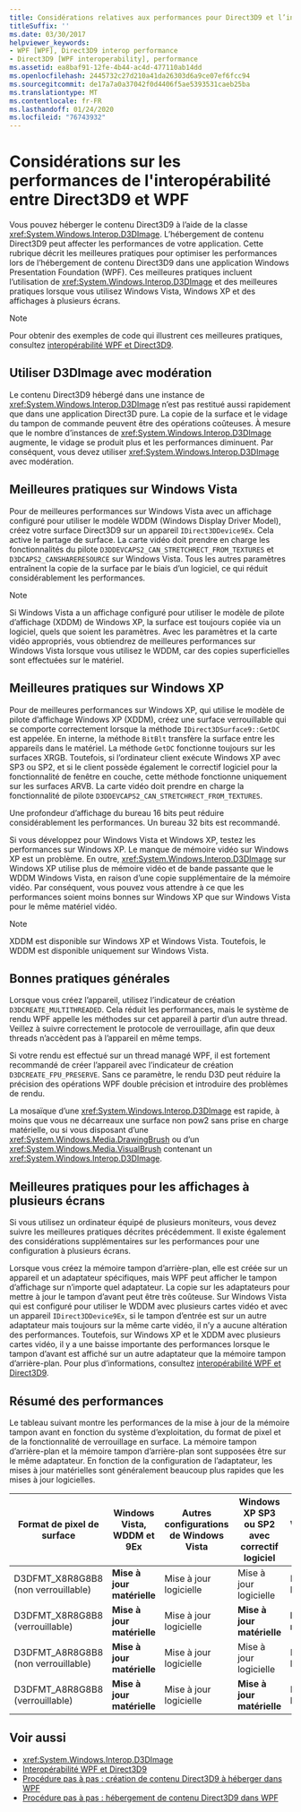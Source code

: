 ```yaml
---
title: Considérations relatives aux performances pour Direct3D9 et l’interopérabilité WPF
titleSuffix: ''
ms.date: 03/30/2017
helpviewer_keywords:
- WPF [WPF], Direct3D9 interop performance
- Direct3D9 [WPF interoperability], performance
ms.assetid: ea8baf91-12fe-4b44-ac4d-477110ab14dd
ms.openlocfilehash: 2445732c27d210a41da26303d6a9ce07ef6fcc94
ms.sourcegitcommit: de17a7a0a37042f0d4406f5ae5393531caeb25ba
ms.translationtype: MT
ms.contentlocale: fr-FR
ms.lasthandoff: 01/24/2020
ms.locfileid: "76743932"
---
```

# <a name="performance-considerations-for-direct3d9-and-wpf-interoperability"></a>Considérations sur les performances de l'interopérabilité entre Direct3D9 et WPF
Vous pouvez héberger le contenu Direct3D9 à l’aide de la classe <xref:System.Windows.Interop.D3DImage>. L’hébergement de contenu Direct3D9 peut affecter les performances de votre application. Cette rubrique décrit les meilleures pratiques pour optimiser les performances lors de l’hébergement de contenu Direct3D9 dans une application Windows Presentation Foundation (WPF). Ces meilleures pratiques incluent l’utilisation de <xref:System.Windows.Interop.D3DImage> et des meilleures pratiques lorsque vous utilisez Windows Vista, Windows XP et des affichages à plusieurs écrans.  
  
> [!NOTE]
> Pour obtenir des exemples de code qui illustrent ces meilleures pratiques, consultez [interopérabilité WPF et Direct3D9](wpf-and-direct3d9-interoperation.md).  
  
## <a name="use-d3dimage-sparingly"></a>Utiliser D3DImage avec modération  
 Le contenu Direct3D9 hébergé dans une instance de <xref:System.Windows.Interop.D3DImage> n’est pas restitué aussi rapidement que dans une application Direct3D pure. La copie de la surface et le vidage du tampon de commande peuvent être des opérations coûteuses. À mesure que le nombre d’instances de <xref:System.Windows.Interop.D3DImage> augmente, le vidage se produit plus et les performances diminuent. Par conséquent, vous devez utiliser <xref:System.Windows.Interop.D3DImage> avec modération.  
  
## <a name="best-practices-on-windows-vista"></a>Meilleures pratiques sur Windows Vista  
 Pour de meilleures performances sur Windows Vista avec un affichage configuré pour utiliser le modèle WDDM (Windows Display Driver Model), créez votre surface Direct3D9 sur un appareil `IDirect3DDevice9Ex`. Cela active le partage de surface. La carte vidéo doit prendre en charge les fonctionnalités du pilote `D3DDEVCAPS2_CAN_STRETCHRECT_FROM_TEXTURES` et `D3DCAPS2_CANSHARERESOURCE` sur Windows Vista. Tous les autres paramètres entraînent la copie de la surface par le biais d’un logiciel, ce qui réduit considérablement les performances.  
  
> [!NOTE]
> Si Windows Vista a un affichage configuré pour utiliser le modèle de pilote d’affichage (XDDM) de Windows XP, la surface est toujours copiée via un logiciel, quels que soient les paramètres. Avec les paramètres et la carte vidéo appropriés, vous obtiendrez de meilleures performances sur Windows Vista lorsque vous utilisez le WDDM, car des copies superficielles sont effectuées sur le matériel.  
  
## <a name="best-practices-on-windows-xp"></a>Meilleures pratiques sur Windows XP  
 Pour de meilleures performances sur Windows XP, qui utilise le modèle de pilote d’affichage Windows XP (XDDM), créez une surface verrouillable qui se comporte correctement lorsque la méthode `IDirect3DSurface9::GetDC` est appelée. En interne, la méthode `BitBlt` transfère la surface entre les appareils dans le matériel. La méthode `GetDC` fonctionne toujours sur les surfaces XRGB. Toutefois, si l’ordinateur client exécute Windows XP avec SP3 ou SP2, et si le client possède également le correctif logiciel pour la fonctionnalité de fenêtre en couche, cette méthode fonctionne uniquement sur les surfaces ARVB. La carte vidéo doit prendre en charge la fonctionnalité de pilote `D3DDEVCAPS2_CAN_STRETCHRECT_FROM_TEXTURES`.  
  
 Une profondeur d’affichage du bureau 16 bits peut réduire considérablement les performances. Un bureau 32 bits est recommandé.  
  
 Si vous développez pour Windows Vista et Windows XP, testez les performances sur Windows XP. Le manque de mémoire vidéo sur Windows XP est un problème. En outre, <xref:System.Windows.Interop.D3DImage> sur Windows XP utilise plus de mémoire vidéo et de bande passante que le WDDM Windows Vista, en raison d’une copie supplémentaire de la mémoire vidéo. Par conséquent, vous pouvez vous attendre à ce que les performances soient moins bonnes sur Windows XP que sur Windows Vista pour le même matériel vidéo.  
  
> [!NOTE]
> XDDM est disponible sur Windows XP et Windows Vista. Toutefois, le WDDM est disponible uniquement sur Windows Vista.  
  
## <a name="general-best-practices"></a>Bonnes pratiques générales  
 Lorsque vous créez l’appareil, utilisez l’indicateur de création `D3DCREATE_MULTITHREADED`. Cela réduit les performances, mais le système de rendu WPF appelle les méthodes sur cet appareil à partir d’un autre thread. Veillez à suivre correctement le protocole de verrouillage, afin que deux threads n’accèdent pas à l’appareil en même temps.  
  
 Si votre rendu est effectué sur un thread managé WPF, il est fortement recommandé de créer l’appareil avec l’indicateur de création `D3DCREATE_FPU_PRESERVE`. Sans ce paramètre, le rendu D3D peut réduire la précision des opérations WPF double précision et introduire des problèmes de rendu.  
  
 La mosaïque d’une <xref:System.Windows.Interop.D3DImage> est rapide, à moins que vous ne décarreaux une surface non pow2 sans prise en charge matérielle, ou si vous disposant d’une <xref:System.Windows.Media.DrawingBrush> ou d’un <xref:System.Windows.Media.VisualBrush> contenant un <xref:System.Windows.Interop.D3DImage>.  
  
## <a name="best-practices-for-multi-monitor-displays"></a>Meilleures pratiques pour les affichages à plusieurs écrans  
 Si vous utilisez un ordinateur équipé de plusieurs moniteurs, vous devez suivre les meilleures pratiques décrites précédemment. Il existe également des considérations supplémentaires sur les performances pour une configuration à plusieurs écrans.  
  
 Lorsque vous créez la mémoire tampon d’arrière-plan, elle est créée sur un appareil et un adaptateur spécifiques, mais WPF peut afficher le tampon d’affichage sur n’importe quel adaptateur. La copie sur les adaptateurs pour mettre à jour le tampon d’avant peut être très coûteuse. Sur Windows Vista qui est configuré pour utiliser le WDDM avec plusieurs cartes vidéo et avec un appareil `IDirect3DDevice9Ex`, si le tampon d’entrée est sur un autre adaptateur mais toujours sur la même carte vidéo, il n’y a aucune altération des performances. Toutefois, sur Windows XP et le XDDM avec plusieurs cartes vidéo, il y a une baisse importante des performances lorsque le tampon d’avant est affiché sur un autre adaptateur que la mémoire tampon d’arrière-plan. Pour plus d’informations, consultez [interopérabilité WPF et Direct3D9](wpf-and-direct3d9-interoperation.md).  
  
## <a name="performance-summary"></a>Résumé des performances  
 Le tableau suivant montre les performances de la mise à jour de la mémoire tampon avant en fonction du système d’exploitation, du format de pixel et de la fonctionnalité de verrouillage en surface. La mémoire tampon d’arrière-plan et la mémoire tampon d’arrière-plan sont supposées être sur le même adaptateur. En fonction de la configuration de l’adaptateur, les mises à jour matérielles sont généralement beaucoup plus rapides que les mises à jour logicielles.  
  
|Format de pixel de surface|Windows Vista, WDDM et 9Ex|Autres configurations de Windows Vista|Windows XP SP3 ou SP2 avec correctif logiciel|Windows XP SP2|  
|--------------------------|---------------------------------|----------------------------------------|--------------------------------------|--------------------|  
|D3DFMT_X8R8G8B8 (non verrouillable)|**Mise à jour matérielle**|Mise à jour logicielle|Mise à jour logicielle|Mise à jour logicielle|  
|D3DFMT_X8R8G8B8 (verrouillable)|**Mise à jour matérielle**|Mise à jour logicielle|**Mise à jour matérielle**|**Mise à jour matérielle**|  
|D3DFMT_A8R8G8B8 (non verrouillable)|**Mise à jour matérielle**|Mise à jour logicielle|Mise à jour logicielle|Mise à jour logicielle|  
|D3DFMT_A8R8G8B8 (verrouillable)|**Mise à jour matérielle**|Mise à jour logicielle|**Mise à jour matérielle**|Mise à jour logicielle|  
  
## <a name="see-also"></a>Voir aussi

- <xref:System.Windows.Interop.D3DImage>
- [Interopérabilité WPF et Direct3D9](wpf-and-direct3d9-interoperation.md)
- [Procédure pas à pas : création de contenu Direct3D9 à héberger dans WPF](walkthrough-creating-direct3d9-content-for-hosting-in-wpf.md)
- [Procédure pas à pas : hébergement de contenu Direct3D9 dans WPF](walkthrough-hosting-direct3d9-content-in-wpf.md)
